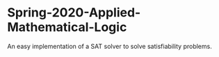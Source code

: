 # Spring-2020-Applied-Mathematical-Logic
An easy implementation of a SAT solver to solve satisfiability problems.
